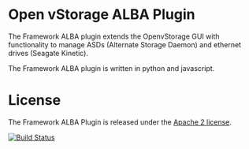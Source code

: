# Open vStorage ALBA Plugin
The Framework ALBA plugin extends the OpenvStorage GUI with functionality to manage ASDs (Alternate Storage Daemon) and ethernet drives (Seagate Kinetic).

The Framework ALBA plugin is written in python and javascript.

# License
The Framework ALBA Plugin is released under the [Apache 2 license](http://www.apache.org/licenses/LICENSE-2.0).

[![Build Status](https://travis-ci.org/openvstorage/framework-alba-plugin.svg?branch=master)](https://travis-ci.org/openvstorage/framework-alba-plugin)
